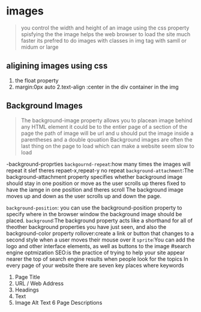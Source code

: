 # images
> you control the width and height of an image using the css property spisfying the the image helps the web browser to load the site much faster its prefred to do images with classes in img tag with samll or midum or large
## aligining  images  using css
1. the float property 
1. margin:0px auto
2.text-align :center in the div container in the img

## Background Images
> The background-image property allows you to placean image behind any HTML element it could be to the entier page of a section of the page the path of image will be url and u should put the image inside a  parentheses and a double qouation Background images are often the last thing on the page to load which can make a website seem slow to load

-background-proprties
`backgournd-repeat`:how many times the images will repeat it slef theres repaet-x,repeat-y no repeat
`background-attachment`:The background-attachment property specifies whether background image should stay in one position or move as the user scrolls up  theres fixed to have the iamge in one position and theres scroll The background image moves
up and down as the user scrolls up and down the page.

`background-position`: you can use the background-position property to specify where in the browser window the background image should be placed.
`background`:The background property acts like a shorthand for all of theother background properties you have just seen, and also the background-color property
rollover:create a link or button that changes to a second style when a user moves
their mouse over it 
`sprite`:You can add the logo and other interface elements, as well as
buttons to the image
#search engine optmization
SEO:is the practice of trying to help your site appear nearer the top of search engine results when people look for the topics 
In every page of your website there are seven key places where keywords 
1. Page Title
2. URL / Web Address
3. Headings
4. Text
5.  Image Alt Text
6 Page Descriptions
